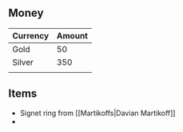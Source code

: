 ## Money

| Currency | Amount |
| -------- | ------ |
| Gold     | 50     |
| Silver   | 350    |
|          |        |

## Items

- Signet ring from [[Martikoffs|Davian Martikoff]]
- 